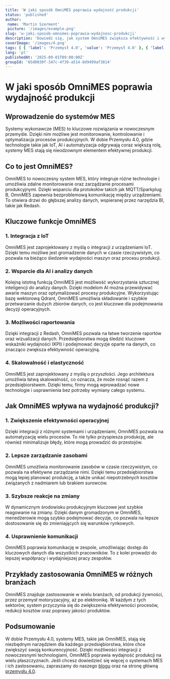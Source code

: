 ```yaml
---
title: 'W jaki sposób OmniMES poprawia wydajność produkcji'
status: 'published'
author:
 name: 'Martin Szerment'
 picture: '/images/example.png'
slug: 'w-jaki-sposob-omnimes-poprawia-wydajnosc-produkcji'
description: 'Dowiedz się, jak system OmniMES zwiększa efektywność i wydajność w procesach produkcyjnych.'
coverImage: '/images/4.png'
tags: [ { 'label': 'Przemysł 4.0', 'value': 'Przemysł 4.0' }, { 'label': 'MES', 'value': 'MES' }, { 'label': 'Automatyzacja', 'value': 'Automatyzacja' }, { 'label': 'IoT', 'value': 'IoT' } ]
lang: 'pl'
publishedAt: '2025-09-01T09:00:00Z'
groupId: '65d0030f-347c-4f39-a514-8d9499af3814'
---
```

# W jaki sposób OmniMES poprawia wydajność produkcji

## Wprowadzenie do systemów MES

Systemy wykonawcze (MES) to kluczowe rozwiązania w nowoczesnym przemyśle. Dzięki nim możliwe jest monitorowanie, kontrolowanie i optymalizacja procesów produkcyjnych. W dobie Przemysłu 4.0, gdzie technologie takie jak IoT, AI i automatyzacja odgrywają coraz większą rolę, systemy MES stają się nieodzownym elementem efektywnej produkcji.

## Co to jest OmniMES?

OmniMES to nowoczesny system MES, który integruje różne technologie i umożliwia zdalne monitorowanie oraz zarządzanie procesami produkcyjnymi. Dzięki wsparciu dla protokołów takich jak MQTT/Sparkplug B, OmniMES zapewnia bezproblemową komunikację między urządzeniami. To otwiera drzwi do głębszej analizy danych, wspieranej przez narzędzia BI, takie jak Redash.

## Kluczowe funkcje OmniMES

### 1. Integracja z IoT

OmniMES jest zaprojektowany z myślą o integracji z urządzeniami IoT. Dzięki temu możliwe jest gromadzenie danych w czasie rzeczywistym, co pozwala na bieżąco śledzenie wydajności maszyn oraz procesu produkcji. 

### 2. Wsparcie dla AI i analizy danych

Kolejną istotną funkcją OmniMES jest możliwość wykorzystania sztucznej inteligencji do analizy danych. Dzięki modelom AI można przewidywać awarie maszyn oraz optymalizować procesy produkcyjne. Wykorzystując bazę wektorową Qdrant, OmniMES umożliwia składowanie i szybkie przetwarzanie dużych zbiorów danych, co jest kluczowe dla podejmowania decyzji operacyjnych.

### 3. Możliwości raportowania

Dzięki integracji z Redash, OmniMES pozwala na łatwe tworzenie raportów oraz wizualizacji danych. Przedsiębiorstwa mogą śledzić kluczowe wskaźniki wydajności (KPI) i podejmować decyzje oparte na danych, co znacząco zwiększa efektywność operacyjną.

### 4. Skalowalność i elastyczność

OmniMES jest zaprojektowany z myślą o przyszłości. Jego architektura umożliwia łatwą skalowalność, co oznacza, że może rosnąć razem z przedsiębiorstwem. Dzięki temu, firmy mogą wprowadzać nowe technologie i usprawnienia bez potrzeby wymiany całego systemu.

## Jak OmniMES wpływa na wydajność produkcji?

### 1. Zwiększenie efektywności operacyjnej

Dzięki integracji z różnymi systemami i urządzeniami, OmniMES pozwala na automatyzację wielu procesów. To nie tylko przyspiesza produkcję, ale również minimalizuje błędy, które mogą prowadzić do przestojów. 

### 2. Lepsze zarządzanie zasobami

OmniMES umożliwia monitorowanie zasobów w czasie rzeczywistym, co pozwala na efektywne zarządzanie nimi. Dzięki temu przedsiębiorstwa mogą lepiej planować produkcję, a także unikać niepotrzebnych kosztów związanych z nadmiarem lub brakiem surowców. 

### 3. Szybsze reakcje na zmiany

W dynamicznym środowisku produkcyjnym kluczowe jest szybkie reagowanie na zmiany. Dzięki danym gromadzonym w OmniMES, menedżerowie mogą szybko podejmować decyzje, co pozwala na lepsze dostosowanie się do zmieniających się warunków rynkowych.

### 4. Usprawnienie komunikacji

OmniMES poprawia komunikację w zespole, umożliwiając dostęp do kluczowych danych dla wszystkich pracowników. To z kolei prowadzi do lepszej współpracy i wydajniejszej pracy zespołów.

## Przykłady zastosowania OmniMES w różnych branżach

OmniMES znajduje zastosowanie w wielu branżach, od produkcji żywności, przez przemysł motoryzacyjny, aż po elektronikę. W każdym z tych sektorów, system przyczynia się do zwiększenia efektywności procesów, redukcji kosztów oraz poprawy jakości produktów.

## Podsumowanie

W dobie Przemysłu 4.0, systemy MES, takie jak OmniMES, stają się niezbędnym narzędziem dla każdego przedsiębiorstwa, które chce zwiększyć swoją konkurencyjność. Dzięki możliwości integracji z nowoczesnymi technologiami, OmniMES poprawia wydajność produkcji na wielu płaszczyznach. Jeśli chcesz dowiedzieć się więcej o systemach MES i ich zastosowaniu, zapraszamy do naszego [blogu](https://example.com/pl/blog) oraz na stronę główną [przemysłu 4.0](https://example.com/pl/).
